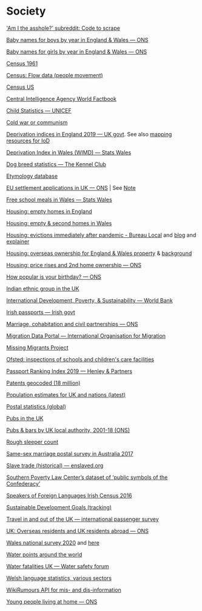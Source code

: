 # Society

['Am I the asshole?' subreddit: Code to scrape](https://github.com/iterative/aita_dataset)

[Baby names for boys by year in England & Wales — ONS](https://www.ons.gov.uk/peoplepopulationandcommunity/birthsdeathsandmarriages/livebirths/datasets/babynamesenglandandwalesbabynamesstatisticsboys)

[Baby names for girls by year in England & Wales — ONS](https://www.ons.gov.uk/peoplepopulationandcommunity/birthsdeathsandmarriages/livebirths/datasets/babynamesenglandandwalesbabynamesstatisticsgirls)

[Census 1961](https://www.ons.gov.uk/census/2001censusandearlier/1961censussmallareastatistics)

[Census: Flow data (people movement)](https://wicid.ukdataservice.ac.uk/)

[Census US](https://data.census.gov/cedsci/)

[Central Intelligence Agency World Factbook](https://www.cia.gov/library/publications/the-world-factbook/)

[Child Statistics — UNICEF](https://data.unicef.org/)

[Cold war or communism](https://ropercenter.cornell.edu/CFIDE/cf/action/catalog/catalogResult.cfm?keyword=cold%20war%20or%20communism&country=All%20Countries&organization=&type=&fromDate=1/1/1945&toDate=12/31/1991&search_x=65&search_y=13&sortBy=BEG_DATE_DESC)

[Deprivation indices in England 2019 — UK govt](https://www.gov.uk/government/statistics/english-indices-of-deprivation-2019). See also [mapping resources for IoD](https://www.gov.uk/guidance/english-indices-of-deprivation-2019-mapping-resources)

[Deprivation Index in Wales (WIMD) — Stats Wales](https://statswales.gov.wales/Catalogue/Community-Safety-and-Social-Inclusion/Welsh-Index-of-Multiple-Deprivation)

[Dog breed statistics — The Kennel Club](https://www.thekennelclub.org.uk/media-centre/breed-registration-statistics)

[Etymology database](http://etym.org/)

[EU settlement applications in UK — ONS](https://www.gov.uk/government/collections/eu-settlement-scheme-statistics) | See [Note](https://blog.ons.gov.uk/2021/07/02/are-there-really-6m-eu-citizens-living-in-the-uk/)

[Free school meals in Wales — Stats Wales](https://statswales.gov.wales/Catalogue/Education-and-Skills/Schools-and-Teachers/Schools-Census/Pupil-Level-Annual-School-Census/Provision-of-Meals-and-Milk/pupilseligibleforfreeschoolmeals-by-localauthorityregion-year)

[Housing: empty homes in England](https://www.actiononemptyhomes.org/facts-and-figures)

[Housing: empty & second homes in Wales](https://statswales.gov.wales/Catalogue/Local-Government/Finance/Council-Tax/Dwellings/chargeableemptyandsecondhomesbylocalauthority)

[Housing: evictions immediately after pandemic - Bureau Local](https://docs.google.com/spreadsheets/d/1CBXphX_BUG9lfsn4vTJVknEm75kivNvTkPLiMMwTkmE/edit#gid=119963784) and [blog](https://www.thebureauinvestigates.com/blog/2021-12-09/opening-the-data-on-closed-door-evictions) and [explainer](https://docs.google.com/document/d/1mUBUMkOREXxtiiBL6MXD20d3-BbOxQX3NWwAMJWg_2A/edit)

[Housing: overseas ownership for England & Wales property](https://github.com/centreforpublicdata/titles-overseas-individuals) & [background](https://www.centreforpublicdata.org/property-data-overseas-individuals)

[Housing: price rises and 2nd home ownership — ONS](https://www.ons.gov.uk/economy/inflationandpriceindices/articles/housepricesintouristhotspotsincreasinglyoutofreachforyoungandlowpaid/2021-09-28)

[How popular is your birthday? — ONS](https://www.ons.gov.uk/peoplepopulationandcommunity/birthsdeathsandmarriages/livebirths/articles/howpopularisyourbirthday/2015-12-18)

[Indian ethnic group in the UK](https://www.gov.uk/government/publications/ethnicity-facts-and-figures-indian-ethnic-group?utm_source=2dbdb1f4-d794-471c-ad67-b0815458dc71)

[International Development, Poverty, & Sustainability — World Bank](https://www.worldbank.org/)

[Irish passports — Irish govt](https://www.dfa.ie/passports/open-data/)

[Marriage, cohabitation and civil partnerships — ONS](https://www.ons.gov.uk/peoplepopulationandcommunity/birthsdeathsandmarriages/marriagecohabitationandcivilpartnerships)

[Migration Data Portal — International Organisation for Migration](https://gmdac.iom.int/global-migration-data-portal)

[Missing Migrants Project](https://missingmigrants.iom.int/about)

[Ofsted: inspections of schools and children's care facilities](https://www.gov.uk/government/organisations/ofsted)

[Passport Ranking Index 2019 — Henley & Partners](https://www.henleyglobal.com/download-hpi-2019/)

[Patents geocoded (18 million)](https://dataverse.harvard.edu/dataset.xhtml?persistentId=doi:10.7910/DVN/OTTBDX)

[Population estimates for UK and nations (latest)](https://www.ons.gov.uk/peoplepopulationandcommunity/populationandmigration/populationestimates/bulletins/annualmidyearpopulationestimates/latest)

[Postal statistics (global)](https://www.upu.int/en/Universal-Postal-Union/Activities/Research-Publications/Postal-Statistics)

[Pubs in the UK](https://www.pubsgalore.co.uk/)

[Pubs & bars by UK local authority, 2001-18 (ONS)](https://www.ons.gov.uk/businessindustryandtrade/business/activitysizeandlocation/datasets/publichousesandbarsbylocalauthority)

[Rough sleeper count](https://gov.wales/national-rough-sleeper-count)

[Same-sex marriage postal survey in Australia 2017](https://www.abs.gov.au/AUSSTATS/abs@.nsf/DetailsPage/1800.02017)

[Slave trade (historical) — enslaved.org](https://enslaved.org/data)

[Southern Poverty Law Center’s dataset of ‘public symbols of the Confederacy’](https://docs.google.com/spreadsheets/d/17ps4aqRyaIfpu7KdGsy2HRZaaQiXUfLrpUbaR9yS51E/edit#gid=40011151)

[Speakers of Foreign Languages Irish Census 2016](http://census2016.geohive.ie/datasets/speakers-of-foreign-languages-by-language-spoken-administrative-county-census-2016-theme-2-5-ireland-2016-cso-osi/data)

[Sustainable Development Goals (tracking)](https://sdg-tracker.org/)

[Travel in and out of the UK — international passenger survey](https://www.ons.gov.uk/surveys/informationforhouseholdsandindividuals/householdandindividualsurveys/internationalpassengersurvey)

[UK: Overseas residents and UK residents abroad — ONS](https://www.ons.gov.uk/peoplepopulationandcommunity/leisureandtourism/datasets/travelandtourism)

[Wales national survey 2020](https://gov.wales/national-survey-wales-results-viewer) and [here](https://gov.wales/national-survey-wales)

[Water points around the world](https://www.waterpointdata.org/access-data/)

[Water fatalities UK — Water safety forum](https://www.nationalwatersafety.org.uk/waid/annual-reports-and-data)

[Welsh language statistics, various sectors](https://statswales.gov.wales/Catalogue/Welsh-Language)

[WikiRumours API for mis- and dis-information](https://www.wikirumours.org/explore_api)

[Young people living at home — ONS](https://www.ons.gov.uk/peoplepopulationandcommunity/birthsdeathsandmarriages/families/datasets/youngadultslivingwiththeirparents)
